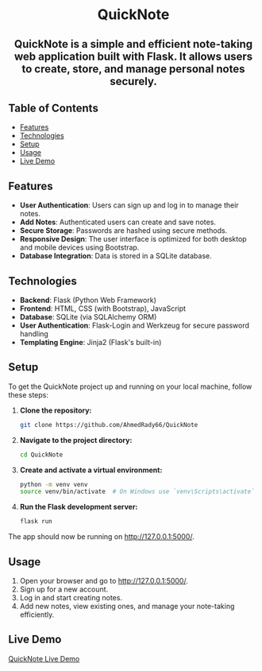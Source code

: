 <h1 align="center">QuickNote</h1>

<h2 align="center">QuickNote is a simple and efficient note-taking web application built with Flask. It allows users to create, store, and manage personal notes securely.</h2>

## Table of Contents

- [Features](#features) 
- [Technologies](#technologies) 
- [Setup](#setup) 
- [Usage](#usage)
- [Live Demo](#live-demo)

## Features

- **User Authentication**: Users can sign up and log in to manage their notes. 
- **Add Notes**: Authenticated users can create and save notes. 
- **Secure Storage**: Passwords are hashed using secure methods. 
- **Responsive Design**: The user interface is optimized for both desktop and mobile devices using Bootstrap. 
- **Database Integration**: Data is stored in a SQLite database.

## Technologies

- **Backend**: Flask (Python Web Framework) 
- **Frontend**: HTML, CSS (with Bootstrap), JavaScript 
- **Database**: SQLite (via SQLAlchemy ORM) 
- **User Authentication**: Flask-Login and Werkzeug for secure password handling 
- **Templating Engine**: Jinja2 (Flask's built-in)

## Setup

To get the QuickNote project up and running on your local machine, follow these steps:

1. **Clone the repository:** 
   ```bash 
   git clone https://github.com/AhmedRady66/QuickNote

2. **Navigate to the project directory:**

    ```bash
    cd QuickNote 

3. **Create and activate a virtual environment:**

    ```bash
    python -m venv venv 
    source venv/bin/activate  # On Windows use `venv\Scripts\activate` 

4. **Run the Flask development server:**

    ```bash
    flask run 
The app should now be running on http://127.0.0.1:5000/.

## Usage
1. Open your browser and go to http://127.0.0.1:5000/.
1. Sign up for a new account.
1. Log in and start creating notes.
1. Add new notes, view existing ones, and manage your note-taking efficiently.

## Live Demo
[QuickNote Live Demo](https://ahmedrady.pythonanywhere.com/login?next=%2F)
